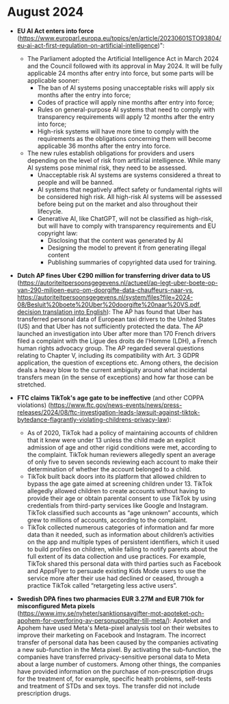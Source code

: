 # August 2024

- **EU AI Act enters into force** (https://www.europarl.europa.eu/topics/en/article/20230601STO93804/eu-ai-act-first-regulation-on-artificial-intelligence)":
  - The Parliament adopted the Artificial Intelligence Act in March 2024 and the Council followed with its approval in May 2024. It will be fully applicable 24 months after entry into force, but some parts will be applicable sooner:
    - The ban of AI systems posing unacceptable risks will apply six months after the entry into force;
    - Codes of practice will apply nine months after entry into force;
    - Rules on general-purpose AI systems that need to comply with transparency requirements will apply 12 months after the entry into force;
    - High-risk systems will have more time to comply with the requirements as the obligations concerning them will become applicable 36 months after the entry into force.
  - The new rules establish obligations for providers and users depending on the level of risk from artificial intelligence. While many AI systems pose minimal risk, they need to be assessed.
    - Unacceptable risk AI systems are systems considered a threat to people and will be banned.
    - AI systems that negatively affect safety or fundamental rights will be considered high risk. All high-risk AI systems will be assessed before being put on the market and also throughout their lifecycle.
    - Generative AI, like ChatGPT, will not be classified as high-risk, but will have to comply with transparency requirements and EU copyright law:
      - Disclosing that the content was generated by AI
      - Designing the model to prevent it from generating illegal content
      - Publishing summaries of copyrighted data used for training.

- **Dutch AP fines Uber €290 million for transferring driver data to US** (https://autoriteitpersoonsgegevens.nl/actueel/ap-legt-uber-boete-op-van-290-miljoen-euro-om-doorgifte-data-chauffeurs-naar-vs, https://autoriteitpersoonsgegevens.nl/system/files?file=2024-08/Besluit%20boete%20Uber%20doorgifte%20naar%20VS.pdf, [decision translation into English](uber_drivers_dutch_ap.md)): The AP has found that Uber has transferred personal data of European taxi drivers to the United States (US) and that Uber has not sufficiently protected the data. The AP launched an investigation into Uber after more than 170 French drivers filed a complaint with the Ligue des droits de l'Homme (LDH), a French human rights advocacy group. The AP regarded several questions relating to Chapter V, including its compatibility with Art. 3 GDPR application, the question of exceptions etc. Among others, the decision deals a heavy blow to the current ambiguity around what incidental transfers mean (in the sense of exceptions) and how far those can be stretched. 

- **FTC claims TikTok's age gate to be ineffective** (and other COPPA violations) (https://www.ftc.gov/news-events/news/press-releases/2024/08/ftc-investigation-leads-lawsuit-against-tiktok-bytedance-flagrantly-violating-childrens-privacy-law): 
  - As of 2020, TikTok had a policy of maintaining accounts of children that it knew were under 13 unless the child made an explicit admission of age and other rigid conditions were met, according to the complaint. TikTok human reviewers allegedly spent an average of only five to seven seconds reviewing each account to make their determination of whether the account belonged to a child. 
  - TikTok built back doors into its platform that allowed children to bypass the age gate aimed at screening children under 13. TikTok allegedly allowed children to create accounts without having to provide their age or obtain parental consent to use TikTok by using credentials from third-party services like Google and Instagram. TikTok classified such accounts as “age unknown” accounts, which grew to millions of accounts, according to the complaint.
  - TikTok collected numerous categories of information and far more data than it needed, such as information about children’s activities on the app and multiple types of persistent identifiers, which it used to build profiles on children, while failing to notify parents about the full extent of its data collection and use practices. For example, TikTok shared this personal data with third parties such as Facebook and AppsFlyer to persuade existing Kids Mode users to use the service more after their use had declined or ceased, through a practice TikTok called “retargeting less active users”.

- **Swedish DPA fines two pharmacies EUR 3.27M and EUR 710k for misconfigured Meta pixels** (https://www.imy.se/nyheter/sanktionsavgifter-mot-apoteket-och-apohem-for-overforing-av-personuppgifter-till-meta/): Apoteket and Apohem have used Meta's Meta-pixel analysis tool on their websites to improve their marketing on Facebook and Instagram. The incorrect transfer of personal data has been caused by the companies activating a new sub-function in the Meta pixel. By activating the sub-function, the companies have transferred privacy-sensitive personal data to Meta about a large number of customers. Among other things, the companies have provided information on the purchase of non-prescription drugs for the treatment of, for example, specific health problems, self-tests and treatment of STDs and sex toys. The transfer did not include prescription drugs.